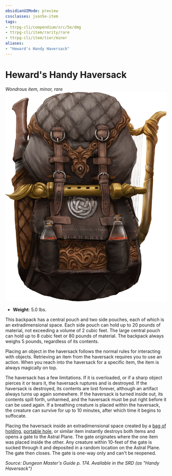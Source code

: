 ```yaml
---
obsidianUIMode: preview
cssclasses: json5e-item
tags:
- ttrpg-cli/compendium/src/5e/dmg
- ttrpg-cli/item/rarity/rare
- ttrpg-cli/item/tier/minor
aliases: 
- "Heward's Handy Haversack"
---
```

# Heward's Handy Haversack
*Wondrous item, minor, rare*  
![](/CLI/items/img/hewards-handy-haversack.webp#right)

- **Weight**: 5.0 lbs.

This backpack has a central pouch and two side pouches, each of which is an extradimensional space. Each side pouch can hold up to 20 pounds of material, not exceeding a volume of 2 cubic feet. The large central pouch can hold up to 8 cubic feet or 80 pounds of material. The backpack always weighs 5 pounds, regardless of its contents.

Placing an object in the haversack follows the normal rules for interacting with objects. Retrieving an item from the haversack requires you to use an action. When you reach into the haversack for a specific item, the item is always magically on top.

The haversack has a few limitations. If it is overloaded, or if a sharp object pierces it or tears it, the haversack ruptures and is destroyed. If the haversack is destroyed, its contents are lost forever, although an artifact always turns up again somewhere. If the haversack is turned inside out, its contents spill forth, unharmed, and the haversack must be put right before it can be used again. If a breathing creature is placed within the haversack, the creature can survive for up to 10 minutes, after which time it begins to suffocate.

Placing the haversack inside an extradimensional space created by a [bag of holding](/CLI/items/bag-of-holding.md), [portable hole](/CLI/items/portable-hole.md), or similar item instantly destroys both items and opens a gate to the Astral Plane. The gate originates where the one item was placed inside the other. Any creature within 10-feet of the gate is sucked through it and deposited in a random location on the Astral Plane. The gate then closes. The gate is one-way only and can't be reopened.

*Source: Dungeon Master's Guide p. 174. Available in the <span title='Systems Reference Document (5.1)'>SRD</span> (as "Handy Haversack")*